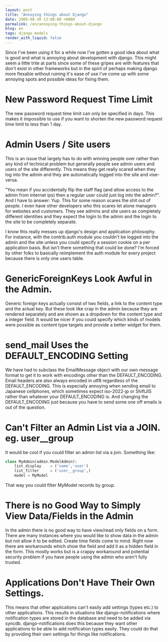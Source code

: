 ```yaml
---
layout: post
title: "Annoying things about Django"
date: 2009-08-30 13:08:00 +0000
permalink: /en/annoying-things-about-django
blog: en
tags: django models
render_with_liquid: false
---
```


Since I've been using it for a while now I've gotten a good idea about
what is good and what is annoying about development with django. This
might seem a little trite at parts since some of these gripes are with
features that don't exist in other frameworks but in the spirit of
perhaps making django more flexable without ruining it's ease of use
I've come up with some annoying spots and possible ideas for fixing
them.

# New Password Request Time Limit

The new password request time limit can only be specified in days. This
makes it impossible to use if you want to shorten the new password
request time limit to less than 1 day.

# Admin Users / Site users

This is an issue that largely has to do with winning people over rather
than any kind of technical problem but generally people see admin users
and users of the site differently. This means they get really scared
when they log into the admin and they are automatically logged into the
site and vise-versa.

"You mean if you accidentally flip the staff flag (and allow access to
the admin from internet ips) then a regular user could just log into the
admin?". And I have to answer: Yup. This for some reason scares the shit
out of people. I even have other developers who this scares let alone
managers for websites and customers. They see admins and site users as
completely different identities and they expect the login to the admin
and the login to the site to be completely separate.

I know this really messes up django's design and application philosophy.
For instance, with the contrib.auth module you couldn't be logged into
the admin and the site unless you could specify a session cookie on a
per application basis. But isn't there something that could be done? I'm
forced by other folks to basically reimplement the auth module for every
project because there is only one users table.

# GenericForeignKeys Look Awful in the Admin.

Generic foreign keys actually consist of two fields, a link to the
content type and the actual key. But these look like crap in the admin
because they are rendered separately and are shown as a dropdown for the
content type and a integer field. It would be nicer if you could specify
which kinds of models were possible as content type targets and provide
a better widget for them.

# send_mail Uses the DEFAULT_ENCODING Setting

We have had to subclass the EmailMessage object with our own message
format to get it to work with encodings other than the
DEFAULT_ENCODING. Email headers are also always encoded in utf8
regardless of the DEFAULT_ENCODING. This is especially annoying when
sending email to Japanese cellphones, which sometimes expect iso-2022-jp
or ShiftJIS rather than whatever your DEFAULT_ENCODING is. And changing
the DEFAULT_ENCODING just because you have to send some one off emails
is out of the question.

# Can't Filter an Admin List via a JOIN. eg. user\_\_group

It would be cool if you could filter an admin list via a join. Something
like:

```python
class MyAdmin(admin.ModelAdmin):
    list_display    = ('name','user')
    list_filter     = ('user__group',)
    model = MyModel
```

That way you could filter MyModel records by group.

# There is no Good Way to Simply View Data/Fields in the Admin

In the admin there is no good way to have view/read only fields on a
form. There are many instances where you would like to show data in the
admin but not allow it to be edited. Create time fields come to mind.
Right now there are workarounds which show the field and add it as a
hidden field in the form. This mostly works but is a crappy workaround
and potential security problem if you have people using the admin who
aren't fully trusted.

# Applications Don't Have Their Own Settings.

This means that other applications can't easily add settings (types
etc.) to other applications. This results in situations like
django-notifications where notification types are stored in the database
and need to be added via syncdb. django-notifications does this because
they want other applications to be able to add notification types
easily. They could do that by providing their own settings for things
like notifications.
